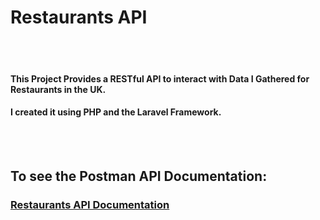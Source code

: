 # Restaurants API

<br>
<br>

#### This Project Provides a RESTful API to interact with Data I Gathered for Restaurants in the UK.

#### I created it using PHP and the Laravel Framework.

<br>
<br>

## To see the Postman API Documentation:

### <a href="https://documenter.getpostman.com/view/36788974/2sA3kVkgdv">Restaurants API Documentation</a>
